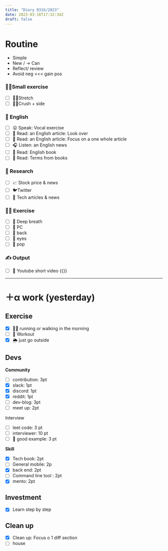 ```yaml
---
title: "Diary 0316/2023"  
date: 2023-03-16T17:32:34Z
draft: false
---
```


# Routine

- Simple
- New / → Can
- Reflect/ review
- Avoid neg  <<< gain pos

### 🧘‍♀️Small exercise

- [ ]  🤸‍♂️Stretch
- [ ]  🧎‍♀️Crush + side

### 🏴󠁧󠁢󠁥󠁮󠁧󠁿 English

- [ ]  😮 Speak: Vocal exercise
- [ ]  📖 Read: an English article: Look over
- [ ]  📖 Read: an English article: Focus on a one whole article
- [ ]  🎧 Listen:  an English news
- [ ]  📖 Read: English book
- [ ]  📖 Read: Terms from books

### 👀 Research

- [ ]  📈 Stock price & news
- [ ]  🐦Twitter
- [ ]  👾 Tech articles & news

### 🧘‍♀️ Exercise

- [ ]  🧘 Deep breath
- [ ]  🧘 PC
- [ ]  🙆 back
- [ ]  🧐 eyes
- [ ]  🕺 pop

### ✍️ Output

- [ ]  🎥 Youtube short video {{<youtube wm7zGDmL8-8>}}

---

# ＋α work (yesterday)

## Exercise

- [x]  🏃‍♀️ running or walking in the morning
- [ ]  💪 Workout
- [x]  🌦 just go outside

## Devs

**Community**

- [ ]  contribution: 3pt
- [x]  slack: 1pt
- [x]  discord: 1pt
- [x]  reddit: 1pt
- [ ]  dev-blog: 3pt
- [ ]  meet up: 2pt

Interview

- [ ]  leet code: 3 pt
- [ ]  interviewer: 10 pt
- [ ]  👀 good example: 3 pt

**Skill**

- [x]  Tech book: 2pt
- [ ]  General mobile: 2p
- [x]  back end: 2pt
- [ ]  Command line tool : 2pt
- [x]  mento: 2pt

## Investment

- [x]  Learn step by step

## Clean up

- [x]  Clean up: Focus o 1 diff section
- [ ]  house